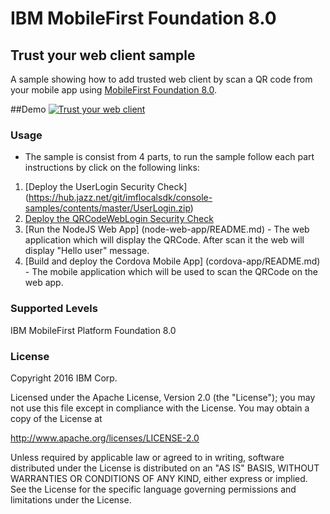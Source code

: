 IBM MobileFirst Foundation 8.0
===
## Trust your web client sample 
A sample showing how to add trusted web client by scan a QR code from your mobile app using [MobileFirst Foundation 8.0](http://mobilefirstplatform.ibmcloud.com).  

##Demo
[![Trust your web client](https://img.youtube.com/vi/HgA-aPUWEeE/0.jpg)](https://www.youtube.com/watch?v=HgA-aPUWEeE)

### Usage
* The sample is consist from 4 parts, to run the sample follow each part instructions by click on the following links:

1. [Deploy the UserLogin Security Check] (https://hub.jazz.net/git/imflocalsdk/console-samples/contents/master/UserLogin.zip) 
2. [Deploy the QRCodeWebLogin Security Check](qrcode-web-login-security-check/README.md)
3. [Run the NodeJS Web App] (node-web-app/README.md) - The web application which will display the QRCode. After scan it the web will display "Hello user" message.
4. [Build and deploy the Cordova Mobile App] (cordova-app/README.md) - The mobile application which will be used to scan the QRCode on the web app.

### Supported Levels
IBM MobileFirst Platform Foundation 8.0

### License
Copyright 2016 IBM Corp.

Licensed under the Apache License, Version 2.0 (the "License");
you may not use this file except in compliance with the License.
You may obtain a copy of the License at

http://www.apache.org/licenses/LICENSE-2.0

Unless required by applicable law or agreed to in writing, software
distributed under the License is distributed on an "AS IS" BASIS,
WITHOUT WARRANTIES OR CONDITIONS OF ANY KIND, either express or implied.
See the License for the specific language governing permissions and
limitations under the License.